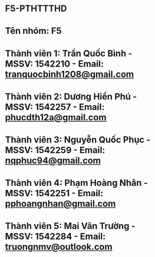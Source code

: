 # F5-PTHTTTHD
# Tên nhóm: F5
# Thành viên 1: Trần Quốc Bình    - MSSV: 1542210 - Email: tranquocbinh1208@gmail.com
# Thành viên 2: Dương Hiển Phú    - MSSV: 1542257 - Email: phucdth12a@gmail.com
# Thành viên 3: Nguyễn Quốc Phục  - MSSV: 1542259 - Email: nqphuc94@gmail.com
# Thành viên 4: Phạm Hoàng Nhân   - MSSV: 1542251 - Email: pphoangnhan@gmail.com
# Thành viên 5: Mai Văn Trường    - MSSV: 1542284 - Email: truongnmv@outlook.com
